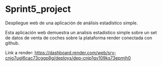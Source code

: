 # Sprint5_project
Despliegue web de una aplicación de análisis estadístico simple.

Esta aplicación web demuestra un analisis estadistico simple sobre un set de datos de venta de coches sobre la plataforma render conectada con github.

Link a render: https://dashboard.render.com/web/srv-cnjo7ugl6cac73cggp8g/deploys/dep-cnjp1gv109ks73epmjh0